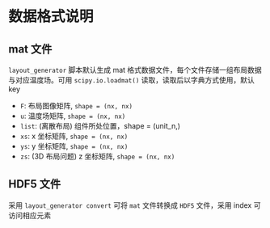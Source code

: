 # 数据格式说明

## mat 文件

`layout_generator` 脚本默认生成 mat 格式数据文件，每个文件存储一组布局数据与对应温度场。可用 `scipy.io.loadmat()` 读取，读取后以字典方式使用，默认 key
- `F`: 布局图像矩阵, `shape = (nx, nx)`
- `u`: 温度场矩阵, `shape = (nx, nx)`
- `list`: (离散布局) 组件所处位置，shape = (unit_n,)
- `xs`: x 坐标矩阵, `shape = (nx, nx)`
- `ys`: y 坐标矩阵, `shape = (nx, nx)`
- `zs`: (3D 布局问题) z 坐标矩阵, `shape = (nx, nx)`

## HDF5 文件

采用 `layout_generator convert` 可将 `mat` 文件转换成 `HDF5` 文件，采用 index 可访问相应元素